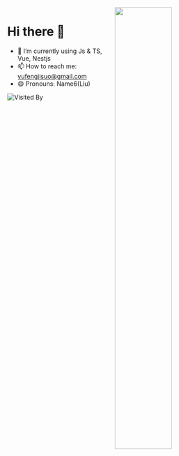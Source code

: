 <img align="right" width="51%" src="https://github-readme-stats.vercel.app/api/top-langs/?username=lhj-web&layout=compact&card_width=395&title_color=247BA0&icon_color=e28905&text_color=999999&bg_color=0,27282200,0000000F&hide_border=true"/>

# Hi there 👋

- 🌱 I’m currently using Js & TS, Vue, Nestjs
- 📫 How to reach me: yufengjisuo@gmail.com
- 😄 Pronouns: Name6(Liu)


![Visited By](https://count.getloli.com/get/@lhj-web?theme=gelbooru)
